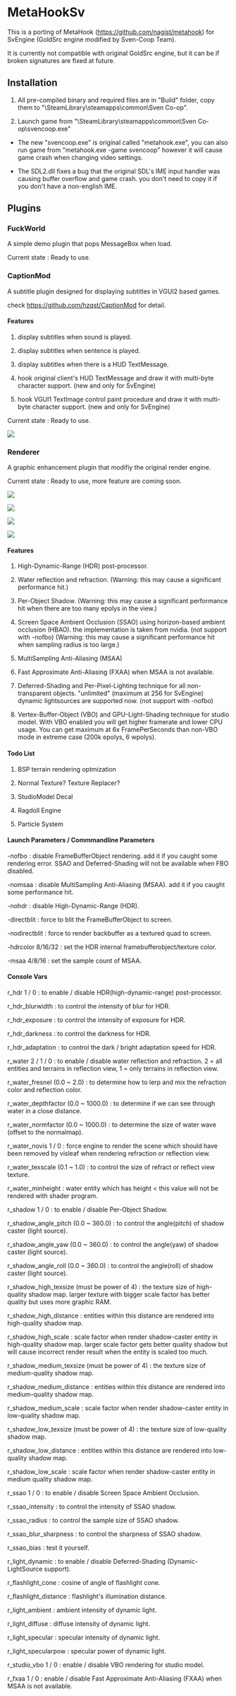 # MetaHookSv

This is a porting of MetaHook (https://github.com/nagist/metahook) for SvEngine (GoldSrc engine modified by Sven-Coop Team).

It is currently not compatible with original GoldSrc engine, but it can be if broken signatures are fixed at future.

## Installation

1. All pre-compiled binary and required files are in "Build" folder, copy them to "\SteamLibrary\steamapps\common\Sven Co-op\".

2. Launch game from "\SteamLibrary\steamapps\common\Sven Co-op\svencoop.exe"

* The new "svencoop.exe" is original called "metahook.exe", you can also run game from "metahook.exe -game svencoop" however it will cause game crash when changing video settings.

* The SDL2.dll fixes a bug that the original SDL's IME input handler was causing buffer overflow and game crash. you don't need to copy it if you don't have a non-english IME.

## Plugins

### FuckWorld

A simple demo plugin that pops MessageBox when load.

Current state : Ready to use.

### CaptionMod

A subtitle plugin designed for displaying subtitles in VGUI2 based games.

check https://github.com/hzqst/CaptionMod for detail.

#### Features

1. display subtitles when sound is played.

2. display subtitles when sentence is played.

3. display subtitles when there is a HUD TextMessage.

4. hook original client's HUD TextMessage and draw it with multi-byte character support. (new and only for SvEngine)

4. hook VGUI1 TextImage control paint procedure and draw it with multi-byte character support. (new and only for SvEngine)

Current state : Ready to use.

![](https://github.com/hzqst/MetaHookSv/raw/main/img/1.png)

### Renderer

A graphic enhancement plugin that modifiy the original render engine.

Current state : Ready to use, more feature are coming soon.

![](https://github.com/hzqst/MetaHookSv/raw/main/img/2.png)

![](https://github.com/hzqst/MetaHookSv/raw/main/img/3.png)

![](https://github.com/hzqst/MetaHookSv/raw/main/img/4.png)

![](https://github.com/hzqst/MetaHookSv/raw/main/img/5.png)

#### Features

1. High-Dynamic-Range (HDR) post-processor.

2. Water reflection and refraction. (Warning: this may cause a significant performance hit.)

3. Per-Object Shadow. (Warning: this may cause a significant performance hit when there are too many epolys in the view.)

4. Screen Space Ambient Occlusion (SSAO) using horizon-based ambient occlusion (HBAO). the implementation is taken from nvidia. (not support with -nofbo) (Warning: this may cause a significant performance hit when sampling radius is too large.)

5. MultiSampling Anti-Aliasing (MSAA)

6. Fast Approximate Anti-Aliasing (FXAA) when MSAA is not available.

7. Deferred-Shading and Per-Pixel-Lighting technique for all non-transparent objects. "unlimited" (maximum at 256 for SvEngine) dynamic lightsources are supported now. (not support with -nofbo)

9. Vertex-Buffer-Object (VBO) and GPU-Light-Shading technique for studio model. With VBO enabled you will get higher framerate and lower CPU usage. You can get maximum at 6x FramePerSeconds than non-VBO mode in extreme case (200k epolys, 6 wpolys).

#### Todo List

1. BSP terrain rendering optmization

2. Normal Texture? Texture Replacer?

3. StudioModel Decal

4. Ragdoll Engine

5. Particle System

#### Launch Parameters / Commmandline Parameters

-nofbo : disable FrameBufferObject rendering. add it if you caught some rendering error. SSAO and Deferred-Shading will not be available when FBO disabled.

-nomsaa : disable MultiSampling Anti-Aliasing (MSAA). add it if you caught some performance hit.

-nohdr : disable High-Dynamic-Range (HDR).

-directblit : force to blit the FrameBufferObject to screen.

-nodirectblit : force to render backbuffer as a textured quad to screen.

-hdrcolor 8/16/32 : set the HDR internal framebufferobject/texture color.

-msaa 4/8/16 : set the sample count of MSAA.

#### Console Vars

r_hdr 1 / 0 : to enable / disable HDR(high-dynamic-range) post-processor.

r_hdr_blurwidth : to control the intensity of blur for HDR.

r_hdr_exposure : to control the intensity of exposure for HDR.

r_hdr_darkness : to control the darkness for HDR.

r_hdr_adaptation : to control the dark / bright adaptation speed for HDR.

r_water 2 / 1 / 0 : to enable / disable water reflection and refraction. 2 = all entities and terrains in reflection view, 1 = only terrains in reflection view.

r_water_fresnel (0.0 ~ 2.0) : to determine how to lerp and mix the refraction color and reflection color.

r_water_depthfactor (0.0 ~ 1000.0) : to determine if we can see through water in a close distance.

r_water_normfactor (0.0 ~ 1000.0) : to determine the size of water wave (offset to the normalmap).

r_water_novis 1 / 0 : force engine to render the scene which should have been removed by visleaf when rendering refraction or reflection view.

r_water_texscale (0.1 ~ 1.0) : to control the size of refract or reflect view texture.

r_water_minheight : water entity which has height < this value will not be rendered with shader program.

r_shadow 1 / 0 : to enable / disable Per-Object Shadow.

r_shadow_angle_pitch (0.0 ~ 360.0) : to control the angle(pitch) of shadow caster (light source).

r_shadow_angle_yaw (0.0 ~ 360.0) : to control the angle(yaw) of shadow caster (light source).

r_shadow_angle_roll (0.0 ~ 360.0) : to control the angle(roll) of shadow caster (light source).

r_shadow_high_texsize (must be power of 4) : the texture size of high-quality shadow map. larger texture with bigger scale factor has better quality but uses more graphic RAM.

r_shadow_high_distance : entities within this distance are rendered into high-quality shadow map.

r_shadow_high_scale : scale factor when render shadow-caster entity in high-quality shadow map. larger scale factor gets better quality shadow but will cause incorrect render result when the entity is scaled too much.

r_shadow_medium_texsize (must be power of 4) : the texture size of medium-quality shadow map.

r_shadow_medium_distance : entities within this distance are rendered into medium-quality shadow map.

r_shadow_medium_scale : scale factor when render shadow-caster entity in low-quality shadow map.

r_shadow_low_texsize (must be power of 4) : the texture size of low-quality shadow map.

r_shadow_low_distance : entities within this distance are rendered into low-quality shadow map.

r_shadow_low_scale : scale factor when render shadow-caster entity in medium quality shadow map.

r_ssao 1 / 0 : to enable / disable Screen Space Ambient Occlusion.

r_ssao_intensity : to control the intensity of SSAO shadow.

r_ssao_radius : to control the sample size of SSAO shadow.

r_ssao_blur_sharpness : to control the sharpness of SSAO shadow.

r_ssao_bias : test it yourself.

r_light_dynamic : to enable / disable Deferred-Shading (Dynamic-LightSource support).

r_flashlight_cone : cosine of angle of flashlight cone.

r_flashlight_distance : flashlight's illumination distance.

r_light_ambient : ambient intensity of dynamic light.

r_light_diffuse : diffuse intensity of dynamic light.

r_light_specular : specular intensity of dynamic light.

r_light_specularpow : specular power of dynamic light.

r_studio_vbo 1 / 0 : enable / disable VBO rendering for studio model.

r_fxaa 1 / 0  : enable / disable Fast Approximate Anti-Aliasing (FXAA) when MSAA is not available.
